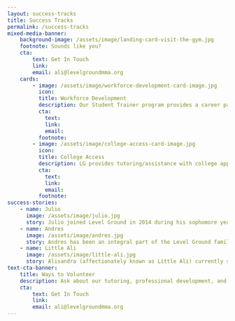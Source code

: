 ```yaml
---
layout: success-tracks
title: Success Tracks
permalink: /success-tracks
mixed-media-banner:
    background-image: /assets/image/landing-card-visit-the-gym.jpg
    footnote: Sounds like you?
    cta:
        text: Get In Touch
        link: 
        email: ali@levelgroundmma.org
    cards:
        - image: /assets/image/workforce-development-card-image.jpg
          icon:
          title: Workforce Development
          description: Our Student Trainer program provides a career pathway as a Fitness Professional, particularly as gym managers, personal trainers, and fitness instructors.  Student Trainers learn to train clients, run fitness classes, and have the opportunity to gain nationally-recognized credentials by the National Academy of Sports Medicine.  LG helps youth transition to internships and jobs with Boston-based gyms.  Interested candidates must undergo an interview and selection process.
          cta:
            text: 
            link: 
            email:
          footnote:   
        - image: /assets/image/college-access-card-image.jpg
          icon:
          title: College Access
          description: LG provides tutoring/assistance with college applications, and works with college partners to help students achieve a 4-year or technical degree.  Earn free training by participating in our tutoring program before athletic training, fulfilling college preparation requirements, and demonstrating an overall commitment to grow in academic excellence.
          cta:
            text: 
            link: 
            email:
          footnote:  
success-stories:
    - name: Julio
      image: /assets/image/julio.jpg
      story: Julio joined Level Ground in 2014 during his sophomore year of high school, and was promoted to blue belt in Brazilian Jiu Jitsu at LG.  In 2016, Julio joined the Student Trainer program through which he obtained employment with ACCEPT Personal Training School.  Through LG’s partnership with Ben Franklin Institute of Technology, Julio had the opportunity to take several college classes during his junior and senior years of high school.  In September 2017, Julio entered his freshman year at Fisher College and is avidly studying to become a personal trainer.
    - name: Andres
      image: /assets/image/andres.jpg
      story: Andres has been an integral part of the Level Ground family since 2015.  He has taken advantage of all 3 of LG’s Success Tracks, which resulted in him entering college at no cost through our partnership with The BASE/Urban College in 2016.  Andres is currently a sophomore in college, and currently works at LG as a Youth Manager and Assistant Instructor.  He is slated to take the NASM Personal Training Certification exam in early 2018.
    - name: Little Ali
      image: /assets/image/little-ali.jpg
      story: Alisandra (affectionately known as Little Ali) currently serves as one of LG’s leading Youth Managers.  She successfully grew into this role during her employment with The Club by George Foreman III which she secured through LG’s Student Trainer program.  At one point, Little Ali was on the brink of dropping out of high school.  However, upon identifying the root cause as inadequate support at school, LG successfully transferred her to our partner, Greater Egleston High School, where she graduated in 2017 (one year earlier than should would have otherwise.)  Little Ali will be pursuing college opportunities in 2018.
text-cta-banner:
    title: Ways to Volunteer
    description: Ask about our tutoring, professional development, and youth employment programs. Level Ground is a tax-exempt nonprofit under the IRS (EIN 46-3915852) and supported by friends like you.
    cta:
        text: Get In Touch
        link: 
        email: ali@levelgroundmma.org
---
```

